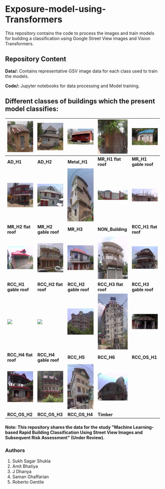 # Exposure-model-using-Transformers
This repository contains the code to process the images and train models for building a classification using Google Street View images and Vision Transformers.
## Repository Content

**Data/:** Contains representative GSV image data for each class used to train the models.

**Code/:** Jupyter notebooks for data processing and Model training.

## Different classes of buildings which the present model classifies:

| <img src="Data/AD_H1/31.17974255_76.98402971__5162-3.jpg" width="200"> | <img src="Data/AD_H2/32.08335763_76.22389352_549__1452-1.jpg" width="200"> | <img src="Data/Metal_H1/32.08135595_76.51561859_4761__4463-1.jpg" width="200"> | <img src="Data/MR_H1 flat roof/31.85421645_77.16625737_6716__10090-1.jpg" width="200"> |<img src="Data/MR_H1 gable roof/31.12432203_76.92413869__3320-1.jpg" width="200"> |
|--------------------------------|--------------------------------|--------------------------------|--------------------------------|--------------------------------|
| **AD_H1** | **AD_H2** | **Metal_H1** | **MR_H1 flat roof** | **MR_H1 gable roof** |
| <img src="Data/MR_H2 flat roof/31.82903396_77.17274952_4328__3335-1.jpg" width="200"> | <img src="Data/MR_H2 gable roof/31.92474985_77.11545576_712__24-1.jpg" width="200"> | <img src="Data/MR_H3/32.10104630_76.27739419_4572__4499-2.jpg" width="200"> | <img src="Data/Non_Building/31.11646521_76.89527842__4607-1.jpg" width="200"> |<img src="Data/RCC_H1 flat roof/360_33.jpg__215-1.jpg" width="200"> |
| **MR_H2 flat roof** | **MR_H2 gable roof** | **MR_H3** | **NON_Building** | **RCC_H1 flat roof** |
| <img src="Data/RCC_H1 gable roof/31.11732190_76.89238723__3267-1.jpg" width="200"> | <img src="Data/RCC_H2 flat roof/31.07844721_76.95941020__1172-2.jpg" width="200"> | <img src="Data/RCC_H2 gable roof/31.13526275_76.91179679__3923-1.jpg" width="200"> | <img src="Data/RCC_H3 flat roof/31.13222235_76.92893575__10-1.jpg" width="200"> |<img src="Data/RCC_H3 gable roof/31.81462984_77.18178635_3487__539-1.jpg" width="200"> |
| **RCC_H1 gable roof** | **RCC_H2 flat roof** | **RCC_H2 gable roof** | **RCC_H3 flat roof** | **RCC_H3 gable roof** |
| <img src="Data/RCC_H4 flat roof/31.17974255_76.98402971__5162-3.jpg" width="200"> | <img src="Data/RCC_H4 gable roof/31.17974255_76.98402971__5162-3.jpg" width="200"> | <img src="Data/RCC_H5/31.85005606_77.15450969_1193__5343-1.jpg" width="200"> | <img src="Data/RCC_H6/32.21202535_77.19897745_447__1692-2.jpg" width="200"> |<img src="Data/RCC_OS_H1/360_1141.jpg__5945-2.jpg" width="200"> |
| **RCC_H4 flat roof** | **RCC_H4 gable roof** | **RCC_H5** | **RCC_H6** | **RCC_OS_H1** |
| <img src="Data/RCC_OS_H2/31.11997639_76.90184327__4858-1.jpg" width="200"> | <img src="Data/RCC_OS_H3/31.14704621_76.93679684__353-1.jpg" width="200"> | <img src="Data/RCC_OS_H4/31.94889373_77.10877979_528__1283-3.jpg" width="200"> | <img src="Data/Timber/31.96801360_77.11906699_690__2796-1.jpg" width="200"> |
| **RCC_OS_H2** | **RCC_OS_H3** | **RCC_OS_H4** | **Timber** | 

#### Note: This repository shares the data for the study "Machine Learning-based Rapid Building Classification Using Street View Images and Subsequent Risk Assessment" (Under Review).

### Authors
1. Sukh Sagar Shukla
2. Amit Bhatiya
3. J Dhanya
4. Saman Ghaffarian
5. Roberto Gentile
